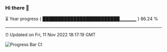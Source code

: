 ### Hi there 👋

⏳ Year progress { █████████████████████████▁▁▁▁▁ } 86.24 %

---

⏰ Updated on Fri, 11 Nov 2022 18:17:19 GMT

![Progress Bar CI](https://github.com/liununu/liununu/workflows/Progress%20Bar%20CI/badge.svg)
